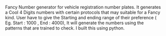 Fancy Number generator for vehicle registration number plates.
It generates a Cool 4 Digits numbers with certain protocols that may suitable for a Fancy kind.
User have to give the Starting and ending range of their preference ( Eg. Start : 1000 , End : 4000), It will generate the numbers using the patterns that are trained to check.
I built this using python.
